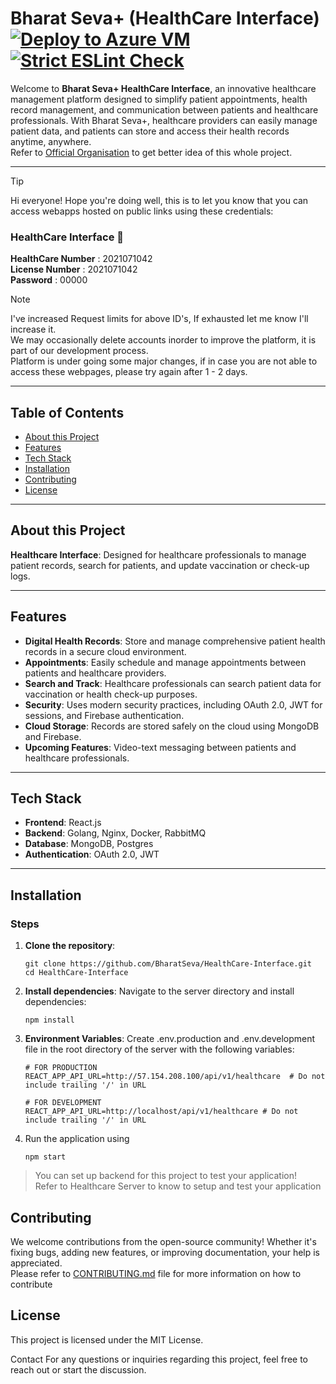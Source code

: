 # Bharat Seva+ (HealthCare Interface)  [![Deploy to Azure VM](https://github.com/BharatSeva/BharatSeva-Plus-HealthCare-Interface/actions/workflows/azure-apps-node.yml/badge.svg)](https://github.com/BharatSeva/BharatSeva-Plus-HealthCare-Interface/actions/workflows/azure-apps-node.yml)  [![Strict ESLint Check](https://github.com/BharatSeva/BharatSeva-Plus-HealthCare-Interface/actions/workflows/eslintcheck.yaml/badge.svg)](https://github.com/BharatSeva/BharatSeva-Plus-HealthCare-Interface/actions/workflows/eslintcheck.yaml)

Welcome to **Bharat Seva+ HealthCare Interface**, an innovative healthcare management platform designed to simplify patient appointments, health record management, and communication between patients and healthcare professionals. With Bharat Seva+, healthcare providers can easily manage patient data, and patients can store and access their health records anytime, anywhere.    
Refer to [Official Organisation](https://github.com/BharatSeva) to get better idea of this whole project.

---

> [!TIP]
> Hi everyone! Hope you're doing well, this is to let you know that you can access webapps hosted on public links using these credentials:  
> ### HealthCare Interface 🔗  
> **HealthCare Number** :  2021071042  
> **License Number** :     2021071042  
> **Password** : 00000  

> [!NOTE]
> I've increased Request limits for above ID's, If exhausted let me know I'll increase it.  
> We may occasionally delete accounts inorder to improve the platform, it is part of our development process.  
> Platform is under going some major changes, if in case you are not able to access these webpages, please try again after 1 - 2 days.  
---




## Table of Contents

- [About this Project](#about-this-project)
- [Features](#features)
- [Tech Stack](#tech-stack)
- [Installation](#installation)
- [Contributing](#contributing)
- [License](#license)

---

## About this Project
**Healthcare Interface**: Designed for healthcare professionals to manage patient records, search for patients, and update vaccination or check-up logs.

---

## Features

- **Digital Health Records**: Store and manage comprehensive patient health records in a secure cloud environment.
- **Appointments**: Easily schedule and manage appointments between patients and healthcare providers.
- **Search and Track**: Healthcare professionals can search patient data for vaccination or health check-up purposes.
- **Security**: Uses modern security practices, including OAuth 2.0, JWT for sessions, and Firebase authentication.
- **Cloud Storage**: Records are stored safely on the cloud using MongoDB and Firebase.
- **Upcoming Features**: Video-text messaging between patients and healthcare professionals.

---

## Tech Stack
- **Frontend**: React.js
- **Backend**: Golang, Nginx, Docker, RabbitMQ
- **Database**: MongoDB, Postgres
- **Authentication**: OAuth 2.0, JWT
---

## Installation
### Steps

1. **Clone the repository**:
   ```
   git clone https://github.com/BharatSeva/HealthCare-Interface.git
   cd HealthCare-Interface
   ```
2. **Install dependencies**: Navigate to the server directory and install dependencies:  
	```
	npm install
 	```
4. **Environment Variables**: Create .env.production  and .env.development file in the root directory of the server with the following variables:   
	```
 	# FOR PRODUCTION
	REACT_APP_API_URL=http://57.154.208.100/api/v1/healthcare  # Do not include trailing '/' in URL 
	```  
	```
 	# FOR DEVELOPMENT
 	REACT_APP_API_URL=http://localhost/api/v1/healthcare # Do not include trailing '/' in URL 
 	```  
5. Run the application using  
	```
 	npm start
  	```

> You can set up backend for this project to test your application!  
> Refer to Healthcare Server to know to setup and test your application    


## Contributing
We welcome contributions from the open-source community! Whether it's fixing bugs, adding new features, or improving documentation, your help is appreciated.   
Please refer to [CONTRIBUTING.md](./CONTRIBUTING.md) file for more information on how to contribute

## License
This project is licensed under the MIT License.

Contact
For any questions or inquiries regarding this project, feel free to reach out or start the discussion. 
